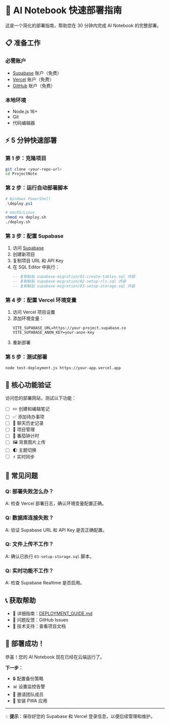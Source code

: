 # 🚀 AI Notebook 快速部署指南

这是一个简化的部署指南，帮助您在 30 分钟内完成 AI Notebook 的完整部署。

## 📋 准备工作

### 必需账户
- [Supabase](https://supabase.com) 账户（免费）
- [Vercel](https://vercel.com) 账户（免费）
- [GitHub](https://github.com) 账户（免费）

### 本地环境
- Node.js 16+ 
- Git
- 代码编辑器

## ⚡ 5 分钟快速部署

### 第 1 步：克隆项目

```bash
git clone <your-repo-url>
cd ProjectNote
```

### 第 2 步：运行自动部署脚本

```powershell
# Windows PowerShell
.\deploy.ps1
```

```bash
# macOS/Linux
chmod +x deploy.sh
./deploy.sh
```

### 第 3 步：配置 Supabase

1. 访问 [Supabase](https://supabase.com)
2. 创建新项目
3. 复制项目 URL 和 API Key
4. 在 SQL Editor 中执行：
   ```sql
   -- 复制粘贴 supabase-migration/01-create-tables.sql 内容
   -- 复制粘贴 supabase-migration/02-setup-rls.sql 内容  
   -- 复制粘贴 supabase-migration/03-setup-storage.sql 内容
   ```

### 第 4 步：配置 Vercel 环境变量

1. 访问 Vercel 项目设置
2. 添加环境变量：
   ```
   VITE_SUPABASE_URL=https://your-project.supabase.co
   VITE_SUPABASE_ANON_KEY=your-anon-key
   ```
3. 重新部署

### 第 5 步：测试部署

```bash
node test-deployment.js https://your-app.vercel.app
```

## 🎯 核心功能验证

访问您的部署网站，测试以下功能：

- [ ] ✏️ 创建和编辑笔记
- [ ] ✅ 添加待办事项
- [ ] 💬 聊天历史记录
- [ ] 📁 项目管理
- [ ] 🍅 番茄钟计时
- [ ] 🖼️ 背景图片上传
- [ ] 🌓 主题切换
- [ ] ⚡ 实时同步

## 🔧 常见问题

### Q: 部署失败怎么办？
A: 检查 Vercel 部署日志，确认环境变量配置正确。

### Q: 数据库连接失败？
A: 验证 Supabase URL 和 API Key 是否正确配置。

### Q: 文件上传不工作？
A: 确认已执行 `03-setup-storage.sql` 脚本。

### Q: 实时功能不工作？
A: 检查 Supabase Realtime 是否启用。

## 📞 获取帮助

- 📖 详细指南：[DEPLOYMENT_GUIDE.md](./DEPLOYMENT_GUIDE.md)
- 🐛 问题反馈：GitHub Issues
- 📧 技术支持：查看项目文档

## 🎉 部署成功！

恭喜！您的 AI Notebook 现在已经在云端运行了。

**下一步：**
- 🔒 配置备份策略
- 📊 设置监控告警
- 🚀 邀请团队成员
- 📱 安装 PWA 应用

---

💡 **提示**：保存好您的 Supabase 和 Vercel 登录信息，以便后续管理和维护。